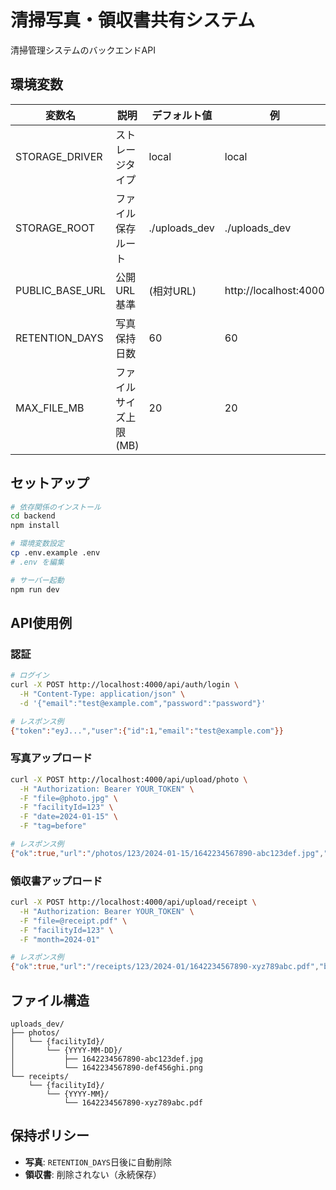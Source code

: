 # 清掃写真・領収書共有システム

清掃管理システムのバックエンドAPI

## 環境変数

| 変数名 | 説明 | デフォルト値 | 例 |
|--------|------|------------|-----|
| STORAGE_DRIVER | ストレージタイプ | local | local |
| STORAGE_ROOT | ファイル保存ルート | ./uploads_dev | ./uploads_dev |
| PUBLIC_BASE_URL | 公開URL基準 | (相対URL) | http://localhost:4000 |
| RETENTION_DAYS | 写真保持日数 | 60 | 60 |
| MAX_FILE_MB | ファイルサイズ上限(MB) | 20 | 20 |

## セットアップ

```bash
# 依存関係のインストール
cd backend
npm install

# 環境変数設定
cp .env.example .env
# .env を編集

# サーバー起動
npm run dev
```

## API使用例

### 認証
```bash
# ログイン
curl -X POST http://localhost:4000/api/auth/login \
  -H "Content-Type: application/json" \
  -d '{"email":"test@example.com","password":"password"}'

# レスポンス例
{"token":"eyJ...","user":{"id":1,"email":"test@example.com"}}
```

### 写真アップロード
```bash
curl -X POST http://localhost:4000/api/upload/photo \
  -H "Authorization: Bearer YOUR_TOKEN" \
  -F "file=@photo.jpg" \
  -F "facilityId=123" \
  -F "date=2024-01-15" \
  -F "tag=before"

# レスポンス例
{"ok":true,"url":"/photos/123/2024-01-15/1642234567890-abc123def.jpg","bytes":524288,"filename":"1642234567890-abc123def.jpg"}
```

### 領収書アップロード
```bash
curl -X POST http://localhost:4000/api/upload/receipt \
  -H "Authorization: Bearer YOUR_TOKEN" \
  -F "file=@receipt.pdf" \
  -F "facilityId=123" \
  -F "month=2024-01"

# レスポンス例
{"ok":true,"url":"/receipts/123/2024-01/1642234567890-xyz789abc.pdf","bytes":102400,"filename":"1642234567890-xyz789abc.pdf"}
```

## ファイル構造

```
uploads_dev/
├── photos/
│   └── {facilityId}/
│       └── {YYYY-MM-DD}/
│           ├── 1642234567890-abc123def.jpg
│           └── 1642234567890-def456ghi.png
└── receipts/
    └── {facilityId}/
        └── {YYYY-MM}/
            └── 1642234567890-xyz789abc.pdf
```

## 保持ポリシー

- **写真**: `RETENTION_DAYS`日後に自動削除
- **領収書**: 削除されない（永続保存）